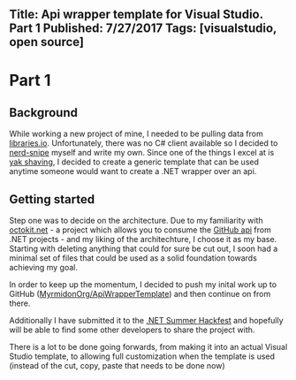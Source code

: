 Title: Api wrapper template for Visual Studio. Part 1
Published: 7/27/2017
Tags: [visualstudio, open source]
---
# Part 1

## Background
While working a new project of mine, I needed to be pulling data from [libraries.io]().
Unfortunately, there was no C# client available so I decided to [nerd-snipe]() myself and write my own.
Since one of the things I excel at is [yak shaving](), I decided to create a generic template that can be used anytime someone would want to create a .NET wrapper over an api. 

## Getting started
Step one was to decide on the architecture. Due to my familiarity with [octokit.net]() - a project which allows you to consume the [GitHub api]() from .NET projects - and my liking of the architechture, I choose it as my base.
Starting with deleting anything that could for sure be cut out, I soon had a minimal set of files that could be used as a solid foundation towards achieving my goal.

In order to keep up the momentum, I decided to push my inital work up to GitHub ([MyrmidonOrg/ApiWrapperTemplate]()) and then continue on from there.

Additionally I have submitted it to the [.NET Summer Hackfest]() and hopefully will be able to find some other developers to share the project with.

There is a lot to be done going forwards, from making it into an actual Visual Studio template, to allowing full customization when the template is used (instead of the cut, copy, paste that needs to be done now)